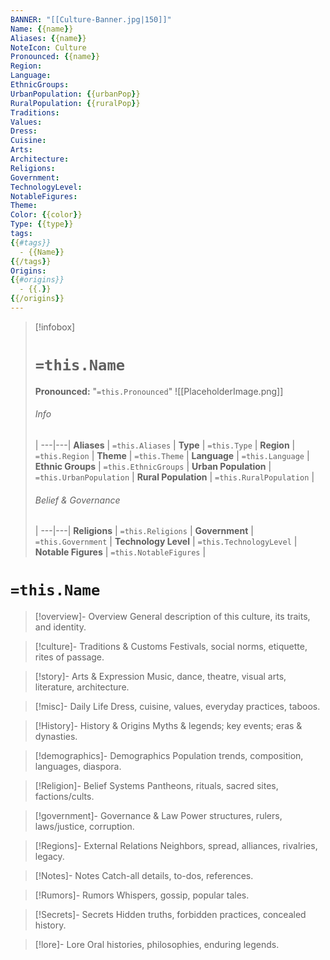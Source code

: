 ```yaml
---
BANNER: "[[Culture-Banner.jpg|150]]"
Name: {{name}}
Aliases: {{name}}
NoteIcon: Culture
Pronounced: {{name}}
Region:
Language:
EthnicGroups:
UrbanPopulation: {{urbanPop}}
RuralPopulation: {{ruralPop}}
Traditions:
Values:
Dress:
Cuisine:
Arts:
Architecture:
Religions:
Government:
TechnologyLevel:
NotableFigures:
Theme:
Color: {{color}}
Type: {{type}}
tags:
{{#tags}}
  - {{Name}}
{{/tags}}
Origins:
{{#origins}}
  - {{.}}
{{/origins}}
---
```


> [!infobox]
> # `=this.Name`
> **Pronounced:**  "`=this.Pronounced`"
> ![[PlaceholderImage.png]]
> ###### Info
>  |
> ---|---|
> **Aliases** | `=this.Aliases` |
> **Type** | `=this.Type` |
> **Region** | `=this.Region` |
> **Theme** | `=this.Theme` |
> **Language** | `=this.Language` |
> **Ethnic Groups** | `=this.EthnicGroups` |
> **Urban Population** | `=this.UrbanPopulation` |
> **Rural Population** | `=this.RuralPopulation` |
> ###### Belief & Governance
>  |
> ---|---|
> **Religions** | `=this.Religions` |
> **Government** | `=this.Government` |
> **Technology Level** | `=this.TechnologyLevel` |
> **Notable Figures** | `=this.NotableFigures` |

# **`=this.Name`**

> [!overview]- Overview
General description of this culture, its traits, and identity.

> [!culture]- Traditions & Customs
Festivals, social norms, etiquette, rites of passage.

> [!story]- Arts & Expression
Music, dance, theatre, visual arts, literature, architecture.

> [!misc]- Daily Life
Dress, cuisine, values, everyday practices, taboos.

> [!History]- History & Origins
Myths & legends; key events; eras & dynasties.

> [!demographics]- Demographics
Population trends, composition, languages, diaspora.

> [!Religion]- Belief Systems
Pantheons, rituals, sacred sites, factions/cults.

> [!government]- Governance & Law
Power structures, rulers, laws/justice, corruption.

> [!Regions]- External Relations
Neighbors, spread, alliances, rivalries, legacy.

> [!Notes]- Notes
Catch-all details, to-dos, references.

> [!Rumors]- Rumors
Whispers, gossip, popular tales.

> [!Secrets]- Secrets
Hidden truths, forbidden practices, concealed history.

> [!lore]- Lore
Oral histories, philosophies, enduring legends.

